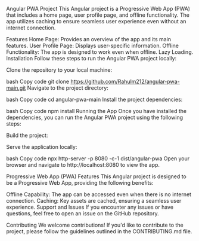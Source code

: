 Angular PWA Project
This Angular project is a Progressive Web App (PWA) that includes a home page, user profile page, and offline functionality. The app utilizes caching to ensure seamless user experience even without an internet connection.

Features
Home Page: Provides an overview of the app and its main features.
User Profile Page: Displays user-specific information.
Offline Functionality: The app is designed to work even when offline.
Lazy Loading.
Installation
Follow these steps to run the Angular PWA project locally:

Clone the repository to your local machine:

bash
Copy code
git clone https://github.com/Rahulm212/angular-pwa-main.git
Navigate to the project directory:

bash
Copy code
cd angular-pwa-main
Install the project dependencies:

bash
Copy code
npm install
Running the App
Once you have installed the dependencies, you can run the Angular PWA project using the following steps:

Build the project:

Serve the application locally:

bash
Copy code
npx http-server -p 8080 -c-1 dist/angular-pwa
Open your browser and navigate to http://localhost:8080 to view the app.

Progressive Web App (PWA) Features
This Angular project is designed to be a Progressive Web App, providing the following benefits:

Offline Capability: The app can be accessed even when there is no internet connection.
Caching: Key assets are cached, ensuring a seamless user experience.
Support and Issues
If you encounter any issues or have questions, feel free to open an issue on the GitHub repository.

Contributing
We welcome contributions! If you'd like to contribute to the project, please follow the guidelines outlined in the CONTRIBUTING.md file.
